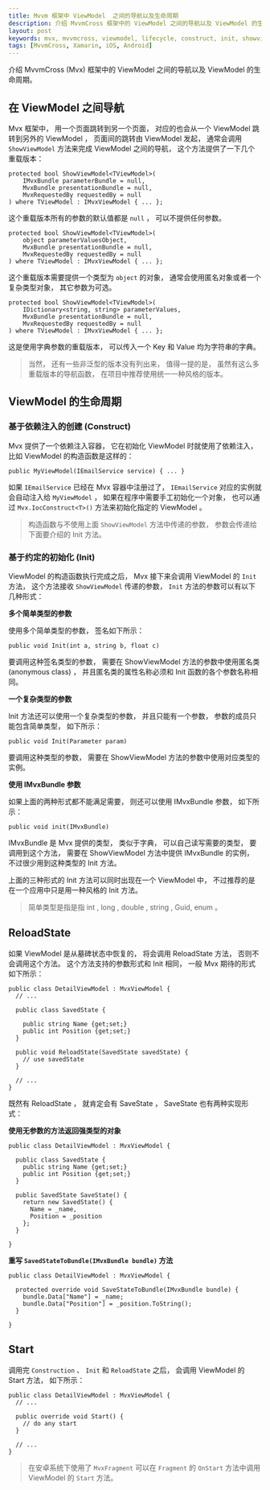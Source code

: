 ```yaml
---
title: Mvvm 框架中 ViewModel  之间的导航以及生命周期
description: 介绍 MvvmCross 框架中的 ViewModel 之间的导航以及 ViewModel 的生命周期
layout: post
keywords: mvx, mvvmcross, viewmodel, lifecycle, construct, init, showviewmodel
tags: [MvvmCross, Xamarin, iOS, Android]
---
```


介绍 MvvmCross (Mvx) 框架中的 ViewModel 之间的导航以及 ViewModel 的生命周期。

## 在 ViewModel 之间导航

Mvx 框架中， 用一个页面跳转到另一个页面， 对应的也会从一个 ViewModel 跳转到另外的 ViewModel ， 页面间的跳转由 ViewModel 发起， 通常会调用 `ShowViewModel` 方法来完成 ViewModel 之间的导航， 这个方法提供了一下几个重载版本：

    protected bool ShowViewModel<TViewModel>(
        IMvxBundle parameterBundle = null,
        MvxBundle presentationBundle = null,
        MvxRequestedBy requestedBy = null
    ) where TViewModel : IMvxViewModel { ... };

这个重载版本所有的参数的默认值都是 `null` ， 可以不提供任何参数。

    protected bool ShowViewModel<TViewModel>(
        object parameterValuesObject,
        MvxBundle presentationBundle = null,
        MvxRequestedBy requestedBy = null
    ) where TViewModel : IMvxViewModel { ... };

这个重载版本需要提供一个类型为 `object` 的对象， 通常会使用匿名对象或者一个复杂类型对象， 其它参数为可选。

    protected bool ShowViewModel<TViewModel>(
        IDictionary<string, string> parameterValues,
        MvxBundle presentationBundle = null,
        MvxRequestedBy requestedBy = null
    ) where TViewModel : IMvxViewModel { ... };

这是使用字典参数的重载版本， 可以传入一个 Key 和 Value 均为字符串的字典。

> 当然， 还有一些非泛型的版本没有列出来， 值得一提的是， 虽然有这么多重载版本的导航函数， 在项目中推荐使用统一一种风格的版本。

## ViewModel 的生命周期

### 基于依赖注入的创建 (Construct)

Mvx 提供了一个依赖注入容器， 它在初始化 ViewModel 时就使用了依赖注入， 比如 ViewModel 的构造函数是这样的： 

    public MyViewModel(IEmailService service) { ... }

如果 `IEmailService` 已经在 Mvx 容器中注册过了， `IEmailService` 对应的实例就会自动注入给 `MyViewModel` ， 如果在程序中需要手工初始化一个对象， 也可以通过 `Mvx.IocConstruct<T>()` 方法来初始化指定的 ViewModel 。

> 构造函数与不使用上面 `ShowViewModel` 方法中传递的参数， 参数会传递给下面要介绍的 Init 方法。

### 基于约定的初始化 (Init)

ViewModel 的构造函数执行完成之后， Mvx 接下来会调用 ViewModel 的 `Init` 方法， 这个方法接收 `ShowViewModel` 传递的参数， `Init` 方法的参数可以有以下几种形式：

**多个简单类型的参数**

使用多个简单类型的参数， 签名如下所示：

    public void Init(int a, string b, float c)

要调用这种签名类型的参数， 需要在 ShowViewModel 方法的参数中使用匿名类 (anonymous class) ， 并且匿名类的属性名称必须和 Init 函数的各个参数名称相同。

**一个复杂类型的参数**

Init 方法还可以使用一个复杂类型的参数， 并且只能有一个参数， 参数的成员只能包含简单类型， 如下所示：

    public void Init(Parameter param)

要调用这种类型的参数， 需要在 ShowViewModel 方法的参数中使用对应类型的实例。

**使用 IMvxBundle 参数**

如果上面的两种形式都不能满足需要， 则还可以使用 IMvxBundle 参数， 如下所示：

    public void init(IMvxBundle)

IMvxBundle 是 Mvx 提供的类型， 类似于字典， 可以自己读写需要的类型， 要调用到这个方法， 需要在 ShowViewModel 方法中提供 IMvxBundle 的实例， 不过很少用到这种类型的 Init 方法。

上面的三种形式的 Init 方法可以同时出现在一个 ViewModel 中， 不过推荐的是在一个应用中只是用一种风格的 Init 方法。

> 简单类型是指是指 int , long , double , string , Guid, enum 。

## ReloadState

如果 ViewModel 是从墓碑状态中恢复的， 将会调用 ReloadState 方法， 否则不会调用这个方法。 这个方法支持的参数形式和 Init 相同， 一般 Mvx 期待的形式如下所示： 

    public class DetailViewModel : MvxViewModel {
      // ...
    
      public class SavedState {
      
        public string Name {get;set;}
        public int Position {get;set;}
      }
    
      public void ReloadState(SavedState savedState) {
        // use savedState
      }
    
      // ...
    }

既然有 ReloadState ， 就肯定会有 SaveState ， SaveState 也有两种实现形式：

**使用无参数的方法返回强类型的对象**

    public class DetailViewModel : MvxViewModel {
    
      public class SavedState {
        public string Name {get;set;}
        public int Position {get;set;}
      }
    
      public SavedState SaveState() {
        return new SavedState() {
          Name = _name,
          Position = _position
        };
      }
    
    }

**重写 `SavedStateToBundle(IMvxBundle bundle)` 方法**

    public class DetailViewModel : MvxViewModel {
    
      protected override void SaveStateToBundle(IMvxBundle bundle) {
        bundle.Data["Name"] = _name;
        bundle.Data["Position"] = _position.ToString();
      }
    
    }

## Start

调用完 `Construction` 、 `Init`  和 `ReloadState` 之后， 会调用 ViewModel 的 Start 方法， 如下所示：

    public class DetailViewModel : MvxViewModel {
      // ...
    
      public override void Start() {
        // do any start
      }
    
      // ...
    }

> 在安卓系统下使用了 `MvxFragment` 可以在 `Fragment` 的 `OnStart` 方法中调用 ViewModel 的 `Start` 方法。